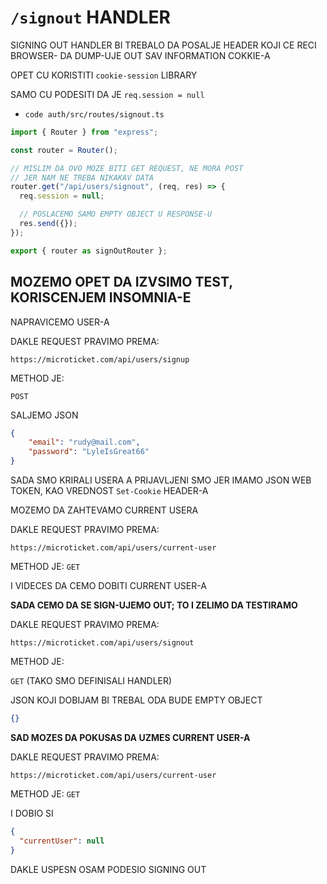 # `/signout` HANDLER

SIGNING OUT HANDLER BI TREBALO DA POSALJE HEADER KOJI CE RECI BROWSER- DA DUMP-UJE OUT SAV INFORMATION COKKIE-A 

OPET CU KORISTITI `cookie-session` LIBRARY

SAMO CU PODESITI DA JE `req.session = null`

- `code auth/src/routes/signout.ts`

```ts
import { Router } from "express";

const router = Router();

// MISLIM DA OVO MOZE BITI GET REQUEST, NE MORA POST
// JER NAM NE TREBA NIKAKAV DATA
router.get("/api/users/signout", (req, res) => {
  req.session = null;

  // POSLACEMO SAMO EMPTY OBJECT U RESPONSE-U
  res.send({});
});

export { router as signOutRouter };
```

## MOZEMO OPET DA IZVSIMO TEST, KORISCENJEM INSOMNIA-E

NAPRAVICEMO USER-A

DAKLE REQUEST PRAVIMO PREMA:

`https://microticket.com/api/users/signup`

METHOD JE:

`POST`

SALJEMO JSON

```json
{
	"email": "rudy@mail.com",
	"password": "LyleIsGreat66"
}

```

SADA SMO KRIRALI USERA A PRIJAVLJENI SMO JER IMAMO JSON WEB TOKEN, KAO VREDNOST `Set-Cookie` HEADER-A

MOZEMO DA ZAHTEVAMO CURRENT USERA

DAKLE REQUEST PRAVIMO PREMA:

`https://microticket.com/api/users/current-user`

METHOD JE: `GET`

I VIDECES DA CEMO DOBITI CURRENT USER-A

**SADA CEMO DA SE SIGN-UJEMO OUT; TO I ZELIMO DA TESTIRAMO**

DAKLE REQUEST PRAVIMO PREMA:

`https://microticket.com/api/users/signout`

METHOD JE:

`GET` (TAKO SMO DEFINISALI HANDLER)

JSON KOJI DOBIJAM BI TREBAL ODA BUDE EMPTY OBJECT

```json
{}
```

**SAD MOZES DA POKUSAS DA UZMES CURRENT USER-A**

DAKLE REQUEST PRAVIMO PREMA:

`https://microticket.com/api/users/current-user`

METHOD JE: `GET`

I DOBIO SI

```json
{
  "currentUser": null
}
```

DAKLE USPESN OSAM PODESIO SIGNING OUT
